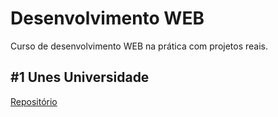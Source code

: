 # Desenvolvimento WEB

Curso de desenvolvimento WEB na prática com projetos reais.

## #1 Unes Universidade

[Repositório](https://github.com/abraaobb/desenvolvimento-web-2020)